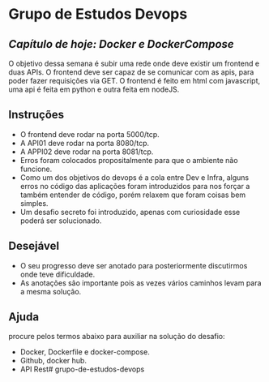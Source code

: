 # Grupo de Estudos Devops
## _Capítulo de hoje: Docker e DockerCompose_
O objetivo dessa semana é subir uma rede onde deve existir um frontend e duas APIs.
O frontend deve ser capaz de se comunicar com as apis, para poder fazer requisições via GET.
O frontend é feito em html com javascript, uma api é feita em python e outra feita em nodeJS.
## Instruções
- O frontend deve rodar na porta 5000/tcp.
- A API01 deve rodar na porta 8080/tcp.
- A APPI02 deve rodar na porta 8081/tcp.
- Erros foram colocados propositalmente para que o ambiente não funcione.
- Como um dos objetivos do devops é a cola entre Dev e Infra, alguns erros no código das aplicações foram introduzidos para nos forçar a também entender de código, porém relaxem que foram coisas bem simples.
- Um desafio secreto foi introduzido, apenas com curiosidade esse poderá ser solucionado.

## Desejável
- O seu progresso deve ser anotado para posteriormente discutirmos onde teve dificuldade.
- As anotações são importante pois as vezes vários caminhos levam para a mesma solução.

## Ajuda
procure pelos termos abaixo para auxiliar na solução do desafio:
- Docker, Dockerfile e docker-compose.
- Github, docker hub.
- API Rest# grupo-de-estudos-devops
